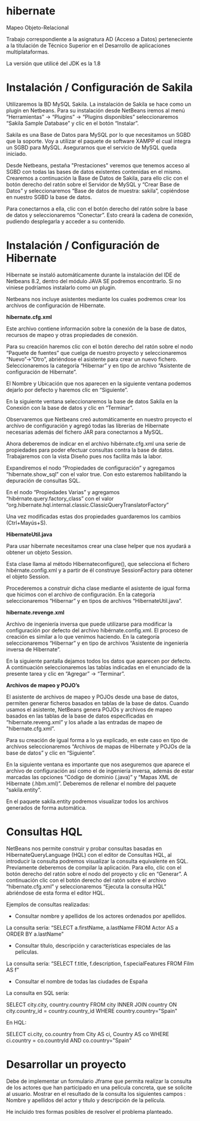 # hibernate
Mapeo Objeto-Relacional

Trabajo correspondiente a la asignatura AD (Acceso a Datos) perteneciente a la titulación de Técnico Superior en el Desarrollo de aplicaciones multiplataformas.

La versión que utilicé del JDK es la 1.8

Instalación / Configuración de Sakila
=====================================

Utilizaremos la BD MySQL Sakila. La instalación de Sakila se hace como un plugin en Netbeans.
Para su instalación desde NetBeans iremos al menú “Herramientas” -> “Plugins” -> “Plugins disponibles” seleccionaremos “Sakila Sample Database” y clic en el botón “Instalar”.

Sakila es una Base de Datos para MySQL por lo que necesitamos un SGBD que la soporte. Voy a utilizar el paquete de software XAMPP el cual integra un SGBD para MySQL. Asegurarnos que el servicio de MySQL queda iniciado.

Desde Netbeans, pestaña "Prestaciones" veremos que tenemos acceso al SGBD con todas las bases de datos existentes contenidas en el mismo.
Crearemos a continuación la Base de Datos de Sakila, para ello clic con el botón derecho del ratón sobre el Servidor de MySQL y “Crear Base de Datos”  y seleccionaremos “Base de datos de muestra: sakila”, copiéndose en nuestro SGBD la base de datos.

Para conectarnos a ella, clic con el botón derecho del ratón sobre la base de datos y seleccionaremos “Conectar”. Esto creará la cadena de conexión, pudiendo desplegarla y acceder a su contenido.


Instalación / Configuración de Hibernate
========================================

Hibernate se instaló automáticamente durante la instalación del IDE de Netbeans 8.2, dentro del módulo JAVA SE podremos encontrarlo. Si no viniese podríamos instalarlo como un plugin. 

Netbeans nos incluye asistentes mediante los cuales podremos crear los archivos de configuración de Hibernate.


**hibernate.cfg.xml**

Este archivo contiene información sobre la conexión de la base de datos, recursos de mapeo y otras propiedades de conexión.

Para su creación haremos clic con el botón derecho del ratón sobre el nodo “Paquete de fuentes” que cuelga de nuestro proyecto y seleccionaremos “Nuevo”->”Otro”, abriéndose el asistente para crear un nuevo fichero. Seleccionaremos la categoría “Hibernar” y en tipo de archivo “Asistente de configuración de Hibernate”.

El Nombre y Ubicación que nos aparecen en la siguiente ventana podemos dejarlo por defecto y haremos clic en “Siguiente”.

En la siguiente ventana seleccionaremos la base de datos Sakila en la Conexión con la base de datos y clic en “Terminar”.

Observaremos que Netbeans creó automáticamente en nuestro proyecto el archivo de configuración y agregó todas las librerías de Hibernate necesarias además del fichero JAR para conectarnos a MySQL.

Ahora deberemos de indicar en el archivo hibérnate.cfg.xml una serie de propiedades para poder efectuar consultas contra la base de datos. Trabajaremos con la vista Diseño pues nos facilita más la labor.

Expandiremos el nodo “Propiedades de configuración” y agregamos “hibernate.show_sql” con el valor true. Con esto estaremos habilitando la depuración de consultas SQL.

En el nodo “Propiedades Varias” y agregamos “hibérnate.query.factory_class” con el valor “org.hibernate.hql.internal.classic.ClassicQueryTranslatorFactory”

Una vez modificadas estas dos propiedades guardaremos los cambios (Ctrl+Mayús+S).


**HibernateUtil.java**

Para usar hibernate necesitamos crear una clase helper que nos ayudará a obtener un objeto Session.

Esta clase llama al método Hibernateconfigure(), que selecciona el fichero hibérnate.config.xml y a partir de él construye SessionFactory para obtener el objeto Session.

Procederemos a construir dicha clase mediante el asistente de igual forma que hicimos con el archivo de configuración. En la categoría seleccionaremos “Hibernar” y en tipos de archivos “HibernateUtil.java”.


**hibernate.revenge.xml**

Archivo de ingeniería inversa que puede utilizarse para modificar la configuración por defecto del archivo hibérnate.config.xml. El proceso de creación es similar a lo que venimos haciendo. En la categoría seleccionaremos “Hibernar” y en tipo de archivos “Asistente de ingeniería inversa de Hibernate”.

En la siguiente pantalla dejamos todos los datos que aparecen por defecto. A continuación seleccionaremos las tablas indicadas en el enunciado de la presente tarea y clic en “Agregar” -> “Terminar”.


**Archivos de mapeo y POJO’s**

El asistente de archivos de mapeo y POJOs desde una base de datos, permiten generar ficheros basados en tablas de la base de datos. Cuando usamos el asistente, NetBeans genera POJOs y archivos de mapeo basados en las tablas de la base de datos especificadas en “hibernate.reveng.xml”  y los añade  a las entradas de mapeo de "hibernate.cfg.xml”.

Para su creación de igual forma a lo ya explicado, en este caso en tipo de archivos seleccionaremos “Archivos de mapas de Hibernate y POJOs de la base de datos” y clic en “Siguiente”.

En la siguiente ventana es importante que nos aseguremos que aparece el archivo de configuración así como el de ingeniería inversa, además de estar marcadas las opciones “Código de dominio (.java)” y “Mapas XML de Hibernate (.hbm.xml)”. Deberemos de rellenar el nombre del paquete “sakila.entity”.

En el paquete sakila.entity podremos visualizar todos los archivos generados de forma automática.


Consultas HQL
=============

NetBeans nos permite construir y probar consultas basadas en HibernateQueryLanguage (HQL) con el editor de Consultas HQL, al introducir la consulta podremos visualizar la consulta equivalente en SQL. 
Previamente deberemos de compilar la aplicación. Para ello, clic con el botón derecho del ratón sobre el nodo del proyecto y clic en “Generar”.
A continuación clic con el botón derecho del ratón sobre el archivo “hibernate.cfg.xml” y seleccionaremos “Ejecuta la consulta HQL” abriéndose de esta forma el editor HQL.

Ejemplos de consultas realizadas: 

- Consultar nombre y apellidos de los actores ordenados por apellidos.

La consulta sería:
“SELECT a.firstName, a.lastName FROM Actor AS a ORDER BY a.lastName”

- Consultar título, descripción y características especiales de las películas.

La consulta sería:
“SELECT f.title, f.description, f.specialFeatures  FROM Film  AS f”

- Consultar el nombre de todas las ciudades de España

La consulta en SQL sería:

SELECT city.city, country.country FROM city INNER JOIN country ON city.country_id = country.country_id WHERE country.country="Spain"

En HQL:

SELECT ci.city, co.country from City AS ci, Country AS co WHERE ci.country = co.countryId AND co.country="Spain"


Desarrollar un proyecto
=======================

Debe de implementar un formulario Jframe que permita realizar la consulta de los actores que han participado en una película concreta, que se solicite al usuario. Mostrar en el resultado de la consulta los siguientes campos : Nombre y apellidos del actor y titulo y descripción de la película.

He incluido tres formas posibles de resolver el problema planteado.


